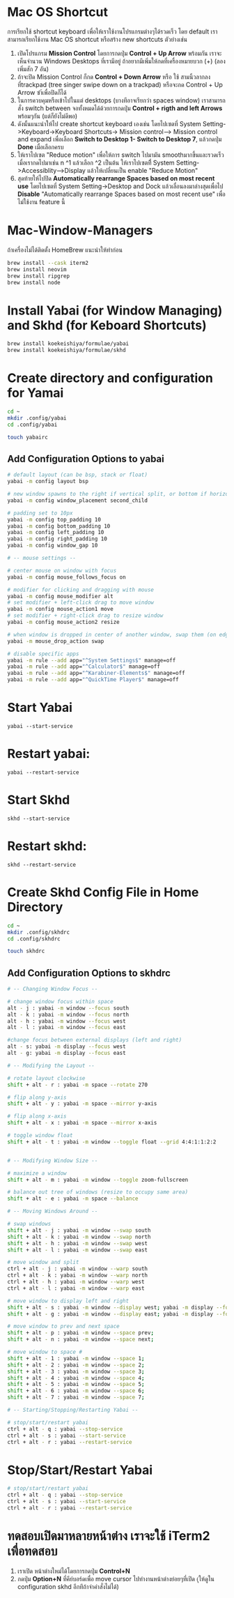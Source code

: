 # Mac OS Shortcut
การเรียกใช้ shortcut keyboard เพื่อให้เราใช้งานโปรแกรมต่างๆได้รวดเร็ว โดย default เราสามารถเรียกใช้งาน Mac OS shortcut หรือสร้าง new shortcuts ตัวย่างเช่น

1. เปิดโปรแกรม **Mission Control** โดยการกดปุ่ม  **Control + Up Arrow** พร้อมกัน เราจะเห็นจำนวน Windows Desktops ที่เรามีอยู่ ถ้าอยากมีเพิ่มให้กดที่เครื่องหมายบวก (+) (ลองเพิ่มสัก 7 อัน)
2. ถ้าจะปิด Mission Control ก็กด **Control + Down Arrow** หรือ ใช้ สามนิ้วลากลงที่trackpad (tree singer swipe down on a trackpad) หรือจะกด Control + Up Arrow ซำ้เพื่อปิดก็ได้ 
3. ในการควบคุมหรือเข้าไปในแต่ desktops (บางทีอาจเรียกว่า spaces window) เราสามารถสั่ง switch between จอทั้งหมดได้ด้วยการกดปุ่ม **Control + rigth and left Arrows** พร้อมๆกัน (แต่ก็ยังไม่ดีพอ)
5. ดังนั้นแนะนำให้ไป create shortcut keyboard เองเช่น โดยไปเซตที่ System Setting->Keyboard->Keyboard Shortcuts-> Mission control--> Mission control and expand เพื่อเลือก **Switch to Desktop 1- Switch to Desktop 7**, แล้วกดปุ่ม **Done** เมื่อเลือกครบ
6. ให้เราไปเซต "Reduce motion" เพื่อให้การ switch ไปมามัน smoothมากขึ้นและรวดเร็วเมื่อเรากดไปมาเช่น n ^1  แล้วเลือก ^2 เป็นต้น ให้เราไปเซตทีี่  System Setting->Accessiblity-->Display แล้วให้เปลี่ยนเป็น enable "Reduce Motion"  
7. สุดท้ายให้ไปปิด **Automatically rearrange Spaces based on most recent use**  โดยไปเซตที่  System Setting->Desktop and Dock แล้วเลื่อนลงมาล่างสุดเพื่อไป **Disable** "Automatically rearrange Spaces based on most recent use" เพื่อไม่ใช้งาน feature นี้

# Mac-Window-Managers
ถ้าเครื่องไม่ได้ติดตั้ง HomeBrew แนะนำให้ทำก่อน

```bash
brew install --cask iterm2
brew install neovim
brew install ripgrep
brew install node
```

# Install Yabai (for Window Managing) and Skhd (for Keboard Shortcuts)
```bash
brew install koekeishiya/formulae/yabai
brew install koekeishiya/formulae/skhd
```

# Create directory and configuration for Yamai

```bash
cd ~
mkdir .config/yabai
cd .config/yabai

touch yabairc
```

## Add Configuration Options to yabai

```bash
# default layout (can be bsp, stack or float)
yabai -m config layout bsp

# new window spawns to the right if vertical split, or bottom if horizontal split
yabai -m config window_placement second_child

# padding set to 10px
yabai -m config top_padding 10
yabai -m config bottom_padding 10
yabai -m config left_padding 10
yabai -m config right_padding 10
yabai -m config window_gap 10

# -- mouse settings --

# center mouse on window with focus
yabai -m config mouse_follows_focus on

# modifier for clicking and dragging with mouse
yabai -m config mouse_modifier alt
# set modifier + left-click drag to move window
yabai -m config mouse_action1 move
# set modifier + right-click drag to resize window
yabai -m config mouse_action2 resize

# when window is dropped in center of another window, swap them (on edges it will split it)
yabai -m mouse_drop_action swap

# disable specific apps
yabai -m rule --add app="^System Settings$" manage=off
yabai -m rule --add app="^Calculator$" manage=off
yabai -m rule --add app="^Karabiner-Elements$" manage=off
yabai -m rule --add app="^QuickTime Player$" manage=off
```


# Start Yabai

`yabai --start-service`

# Restart yabai:

`yabai --restart-service`

# Start Skhd

`skhd --start-service`

# Restart skhd:
`skhd --restart-service`

# Create Skhd Config File in Home Directory
```bash
cd ~
mkdir .config/skhdrc
cd .config/skhdrc

touch skhdrc
```

## Add Configuration Options to skhdrc 
```bash
# -- Changing Window Focus --

# change window focus within space
alt - j : yabai -m window --focus south
alt - k : yabai -m window --focus north
alt - h : yabai -m window --focus west
alt - l : yabai -m window --focus east

#change focus between external displays (left and right)
alt - s: yabai -m display --focus west
alt - g: yabai -m display --focus east

# -- Modifying the Layout --

# rotate layout clockwise
shift + alt - r : yabai -m space --rotate 270

# flip along y-axis
shift + alt - y : yabai -m space --mirror y-axis

# flip along x-axis
shift + alt - x : yabai -m space --mirror x-axis

# toggle window float
shift + alt - t : yabai -m window --toggle float --grid 4:4:1:1:2:2


# -- Modifying Window Size --

# maximize a window
shift + alt - m : yabai -m window --toggle zoom-fullscreen

# balance out tree of windows (resize to occupy same area)
shift + alt - e : yabai -m space --balance

# -- Moving Windows Around --

# swap windows
shift + alt - j : yabai -m window --swap south
shift + alt - k : yabai -m window --swap north
shift + alt - h : yabai -m window --swap west
shift + alt - l : yabai -m window --swap east

# move window and split
ctrl + alt - j : yabai -m window --warp south
ctrl + alt - k : yabai -m window --warp north
ctrl + alt - h : yabai -m window --warp west
ctrl + alt - l : yabai -m window --warp east

# move window to display left and right
shift + alt - s : yabai -m window --display west; yabai -m display --focus west;
shift + alt - g : yabai -m window --display east; yabai -m display --focus east;

# move window to prev and next space
shift + alt - p : yabai -m window --space prev;
shift + alt - n : yabai -m window --space next;

# move window to space #
shift + alt - 1 : yabai -m window --space 1;
shift + alt - 2 : yabai -m window --space 2;
shift + alt - 3 : yabai -m window --space 3;
shift + alt - 4 : yabai -m window --space 4;
shift + alt - 5 : yabai -m window --space 5;
shift + alt - 6 : yabai -m window --space 6;
shift + alt - 7 : yabai -m window --space 7;

# -- Starting/Stopping/Restarting Yabai --

# stop/start/restart yabai
ctrl + alt - q : yabai --stop-service
ctrl + alt - s : yabai --start-service
ctrl + alt - r : yabai --restart-service
````

# Stop/Start/Restart Yabai
```bash
# stop/start/restart yabai
ctrl + alt - q : yabai --stop-service
ctrl + alt - s : yabai --start-service
ctrl + alt - r : yabai --restart-service
```

# ทดสอบเปิดมาหลายหน้าต่าง เราจะใช้ iTerm2 เพื่อทดสอบ
1. เราเปิด หน้าต่างใหม่ได้โดยการกดปุ่ม **Control+N**
2. กดปุ่ม **Option+N** ที่คีย์บอร์ดเพื่อ move cursor ไปทำงานหน้าต่างย่อยๆที่เปิด (ุให้ดูใน configuration skhd อีกทึถ้าจำคำสั่งไม่ได้)
